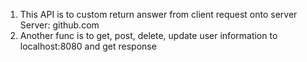 1.  This API is to custom return answer from client request onto server
    Server: github.com
2.  Another func is to get, post, delete, update user information to localhost:8080 and get response
